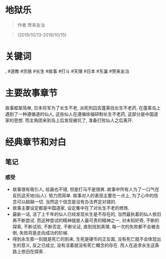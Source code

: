 # 地狱乐

> 作者 贺来友治

> (2019/10/13-2019/10/15)

# 关键词
, #道教 #宗族 #长生 #故事 #打斗 #天理 #日本 #东瀛 #贺来友治

# 主要故事章节
故事框架简单, 日本将军为了长生不老, 派死刑囚去蓬莱找长生不老药, 在蓬莱岛上遇到了一种遵循道的仙人, 这些仙人在遵循徐福研制长生不老药, 这部分是中国道家的思想. 而主角团来到岛上后发现被坑了, 准备打败仙人之后离开.

# 经典章节和对白


## 笔记
### 感受
* 故事很有吸引人, 绘画也不错, 但是打马不是很爽. 故事中所有人为了一口气在反抗这天地(仙人). 努力而简单. 故事对人的表现主要在一点上, 为了心中的信念可以超越一切. 当然这个信念是没有办法界定对错的.
* 故事主要设定都是中国道家, 设定集中在了对长生不老的修炼.
* 最新一话, 活了上千年的仙人已经发现长生是不存在的, 当然最执着的仙人依旧再不断尝试. 而这种尝试的精神就是人最可贵的精神之一, 对未知好奇, 不断的探索, 不断试验, 不断否定, 不断论证, 直到找到真理, 每一次的失败都不会被击倒, 失败将是走向成功的阶梯.
* 得到永生那一刻就是死亡的到来, 生死是硬币的正反面, 没有死亡就不会体现出生的意义, 反之已成立, 没有活着就没有死亡概念的存在. 而人在追求永生这条路上依旧在探索	.

